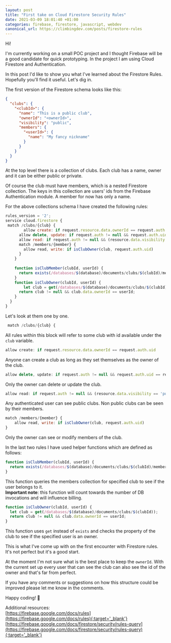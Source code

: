 ```yaml
---
layout: post
title: "First take on Cloud Firestore Security Rules"
date: 2021-03-09 18:01:40 +01:00
categories: firebase, firestore, javascript, webdev
canonical_url: https://climbingdev.com/posts/firestore-rules
---
```

Hi!

I'm currently working on a small POC project and I thought Firebase will be a good candidate for quick prototyping. In the project I am using Cloud Firestore and Authentication.

In this post I'd like to show you what I've learned about the Firestore Rules. Hopefully you'll find it useful. Let's dig in.

The first version of the Firestore schema looks like this:

```json
{
  "clubs": {
    "<clubId>": {
      "name": "This is a public club",
      "ownerId": "<ownerId>",
      "visibility": "public",
      "members": {
        "<userId>": {
          "name": "My fancy nickname"
        }
      }
    }
  }
}
```

At the top level there is a collection of clubs. Each club has a name, owner and it can be either public or private. 

Of course the club must have members, which is a nested Firestore collection. The keys in this collection are users' ids from the Firebase Authentication module. A member for now has only a name.

For the above collections schema I have created the following rules:

```jsx
rules_version = '2';
service cloud.firestore {
 match /clubs/{club} {
    	allow create: if request.resource.data.ownerId == request.auth.uid
      allow delete, update: if request.auth != null && request.auth.uid == resource.data.ownerId
      allow read: if request.auth != null && (resource.data.visibility == 'public' || isClubMember(club, request.auth.uid))
      match /members/{member} {
      	allow read, write: if isClubOwner(club, request.auth.uid)
      }
    }    
    
    function isClubMember(clubId, userId) {
      return exists(/databases/$(database)/documents/clubs/$(clubId)/members/$(userId));
    }
    function isClubOwner(clubId, userId) {
    	let club = get(/databases/$(database)/documents/clubs/$(clubId));
      return club != null && club.data.ownerId == userId;
    }
  }
}
```

Let's look at them one by one.

```jsx
 match /clubs/{club} {
```

All rules within this block will refer to some club with id available under the `club` variable.

```jsx
allow create: if request.resource.data.ownerId == request.auth.uid
```

Anyone can create a club as long as they set themselves as the owner of the club. 

```jsx
allow delete, update: if request.auth != null && request.auth.uid == resource.data.ownerId
```

Only the owner can delete or update the club.

```jsx
allow read: if request.auth != null && (resource.data.visibility == 'public' || isClubMember(club, request.auth.uid))
```

Any authenticated user can see public clubs. Non public clubs can be seen by their members.

```jsx
match /members/{member} {
	allow read, write: if isClubOwner(club, request.auth.uid)
}
```

Only the owner can see or modify members of the club. 

In the last two rules I have used helper functions which are defined as follows:

```jsx
function isClubMember(clubId, userId) {
  return exists(/databases/$(database)/documents/clubs/$(clubId)/members/$(userId));
}
```

This function queries the members collection for specified club to see if the user belongs to it.  
**Important note**: this function will count towards the number of DB invocations and will influence billing.

```jsx
function isClubOwner(clubId, userId) {
  let club = get(/databases/$(database)/documents/clubs/$(clubId));
  return club != null && club.data.ownerId == userId;
}
```

This function uses `get` instead of `exists` and checks the property of the club to see if the specified user is an owner.

This is what I've come up with on the first encounter with Firestore rules. It's not perfect but it's a good start.

At the moment I'm not sure what is the best place to keep the `ownerId`. With the current set up every user that can see the club can also see the id of the owner and that's far from perfect.

If you have any comments or suggestions on how this structure could be improved please let me know in the comments. 

Happy coding! 🙂

Additional resources:  
[https://firebase.google.com/docs/rules](https://firebase.google.com/docs/rules){:target='_blank'}  
[https://firebase.google.com/docs/firestore/security/rules-query](https://firebase.google.com/docs/firestore/security/rules-query){:target='_blank'}
